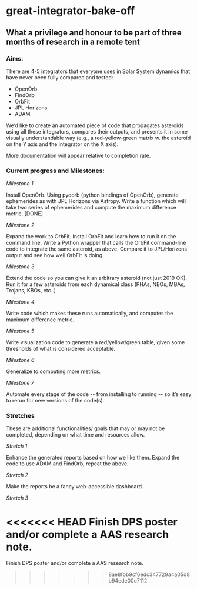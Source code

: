 # great-integrator-bake-off
## What a privilege and honour to be part of three months of research in a remote tent

### Aims:
There are 4-5 integrators that everyone uses in Solar System dynamics that have never been fully compared and tested:
* OpenOrb
* FindOrb
* OrbFit
* JPL Horizons
* ADAM

We’d like to create an automated piece of code that propagates asteroids using all these integrators, compares their outputs, and presents it in some visually understandable way (e.g., a red-yellow-green matrix w. the asteroid on the Y axis and the integrator on the X axis).

More documentation will appear relative to completion rate.
### Current progress and Milestones:

_Milestone 1_

Install OpenOrb. Using pyoorb (python bindings of OpenOrb), generate ephemerides as with JPL Horizons via Astropy.
Write a function which will take two series of ephemerides and compute the maximum difference metric. [DONE]

_Milestone 2_

Expand the work to OrbFit. Install OrbFit and learn how to run it on the command line. Write a Python wrapper that calls the OrbFit command-line code to integrate the same asteroid, as above. Compare it to JPL/Horizons output and see how well OrbFit is doing. 

_Milestone 3_

Extend the code so you can give it an arbitrary asteroid (not just 2019 OK). Run it for a few asteroids from each dynamical class (PHAs, NEOs, MBAs, Trojans, KBOs, etc..)

_Milestone 4_

Write code which makes these runs automatically, and computes the maximum difference metric.

_Milestone 5_

Write visualization code to generate a red/yellow/green table, given some thresholds of what is considered acceptable.

_Milestone 6_

Generalize to computing more metrics.

_Milestone 7_

Automate every stage of the code -- from installing to running -- so it’s easy to rerun for new versions of the code(s).

### Stretches
These are additional functionalities/ goals that may or may not be completed, depending on what time and resources allow.

_Stretch 1_

Enhance the generated reports based on how we like them. Expand the code to use ADAM and FindOrb, repeat the above. 

_Stretch 2_

Make the reports be a fancy web-accessible dashboard. 

_Stretch 3_

<<<<<<< HEAD
Finish DPS poster and/or complete a AAS research note.
=======
Finish DPS poster and/or complete a AAS research note.
>>>>>>> 8ae8fbb9cf6edc347729a4a05d8b94ede00e7112